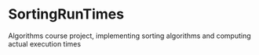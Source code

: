 # SortingRunTimes
Algorithms course project, implementing sorting algorithms and computing actual execution times
